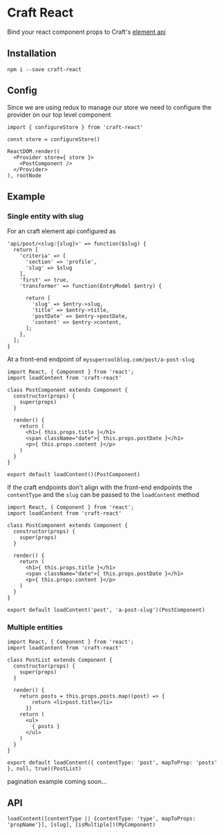 # Craft React

Bind your react component props to Craft's [element api](https://github.com/pixelandtonic/ElementAPI)

## Installation
`npm i --save craft-react`


## Config
Since we are using redux to manage our store we need to configure the provider on our top level component
```
import { configureStore } from 'craft-react'

const store = configureStore()

ReactDOM.render((
  <Provider store={ store }>
    <PostComponent />
  </Provider>
), rootNode
```

## Example

### Single entity with slug
For an craft element api configured as
```
'api/post/<slug:{slug}>' => function($slug) {
  return [
    'criteria' => [
      'section' => 'profile',
      'slug' => $slug
    ],
    'first' => true,
    'transformer' => function(EntryModel $entry) {

      return [
        'slug' => $entry->slug,
        'title' => $entry->title,
        'postDate' => $entry->postDate,
        'content' => $entry->content,
      ];
    },
  ];
}
```

At a front-end endpoint of `mysupercoolblog.com/post/a-post-slug`
```
import React, { Component } from 'react';
import loadContent from 'craft-react'

class PostComponent extends Component {
  constructor(props) {
    super(props)
  }

  render() {
    return (
      <h1>{ this.props.title }</h1>
      <span className="date">{ this.props.postDate }</h1>
      <p>{ this.props.content }</p>
    )
  }
}

export default loadContent()(PostComponent)
```

If the craft endpoints don't align with the front-end endpoints the `contentType` and the `slug` can be passed to the `loadContent` method
```
import React, { Component } from 'react';
import loadContent from 'craft-react'

class PostComponent extends Component {
  constructor(props) {
    super(props)
  }

  render() {
    return (
      <h1>{ this.props.title }</h1>
      <span className="date">{ this.props.postDate }</h1>
      <p>{ this.props.content }</p>
    )
  }
}

export default loadContent('post', 'a-post-slug')(PostComponent)
```

### Multiple entities

```
import React, { Component } from 'react';
import loadContent from 'craft-react'

class PostList extends Component {
  constructor(props) {
    super(props)
  }

  render() {
    return posts = this.props.posts.map((post) => {
        return <li>post.title</li>
      })
    return (
      <ul>
        { posts }
      </ul>
    )
  }
}

export default loadContent({ contentType: 'post', mapToProp: 'posts' }, null, true)(PostList)
```
pagination example coming soon...


## API
`loadContent([contentType || {contentType: 'type', mapToProps: 'propName'}], [slug], [isMultiple])(MyComponent)`
